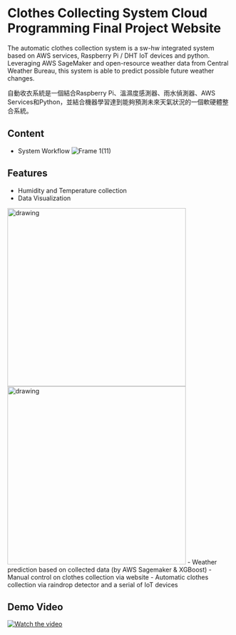 # Clothes Collecting System Cloud Programming Final Project Website 

The automatic clothes collection system is a sw-hw integrated system based on AWS services, Raspberry Pi / DHT IoT devices and python. Leveraging AWS SageMaker and open-resource weather data from Central Weather Bureau, this system is able to predict possible future weather changes.

自動收衣系統是一個結合Raspberry Pi、溫濕度感測器、雨水偵測器、AWS Services和Python，並結合機器學習達到能夠預測未來天氣狀況的一個軟硬體整合系統。

## Content
- System Workflow
![Frame 1(11)](https://user-images.githubusercontent.com/36917138/139883808-3780b479-9f03-484e-9cb0-aa9b4af9e4c3.png)

## Features
- Humidity and Temperature collection
- Data Visualization
<img src="https://user-images.githubusercontent.com/36917138/139879407-9df33bbe-9695-4b1f-a0b6-a0e6a368b6d2.png" alt="drawing" width="400"/>
<img src="https://user-images.githubusercontent.com/36917138/139879671-a87803df-943c-4403-90dd-6e443052cf35.png" alt="drawing" width="400"/>
- Weather prediction based on collected data (by AWS Sagemaker & XGBoost)
- Manual control on clothes collection via website
- Automatic clothes collection via raindrop detector and a serial of IoT devices

## Demo Video 
[![Watch the video](https://imgur.com/a/2IrWlv9)](https://drive.google.com/file/d/1Ur0fw2NjhbK2-1sFuRyEDaml3LoEtTQn/view?usp=sharing)
